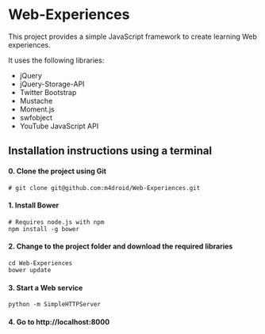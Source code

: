 Web-Experiences
=============

This project provides a simple JavaScript framework to create learning Web experiences.

It uses the following libraries:
- jQuery
- jQuery-Storage-API
- Twitter Bootstrap
- Mustache
- Moment.js
- swfobject
- YouTube JavaScript API


Installation instructions using a terminal
-------------

#### 0. Clone the project using Git
    # git clone git@github.com:m4droid/Web-Experiences.git

#### 1. Install Bower
    # Requires node.js with npm
    npm install -g bower

#### 2. Change to the project folder and download the required libraries
    cd Web-Experiences
    bower update
    
#### 3. Start a Web service
    python -m SimpleHTTPServer
    
#### 4. Go to http://localhost:8000
